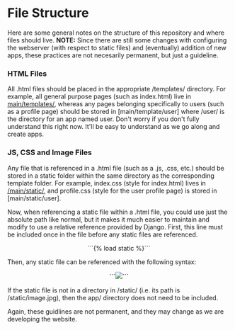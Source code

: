 # File Structure

Here are some general notes on the structure of this repository and where files should live. <b>NOTE:</b> Since there are still some changes with configuring the webserver (with respect to static files) and (eventually) addition of new apps, these practices are not necesarily permanent, but just a guideline.

### HTML Files

All .html files should be placed in the appropriate /templates/ directory. For example, all general purpose pages (such as index.html) live in [main/templates/](/main/templates/), whereas any pages belonging specifically to users (such as a profile page) should be stored in [main/template/user] where /user/ is the directory for an app named user. Don't worry if you don't fully understand this right now. It'll be easy to understand as we go along and create apps.

### JS, CSS and Image Files

Any file that is referenced in a .html file (such as a .js, .css, etc.) should be stored in a static folder within the same directory as the corresponding template folder. For example, index.css (style for index.html) lives in [/main/static/](/main/static/), and profile.css (style for the user profile page) is stored in [main/static/user]. 

Now, when referencing a static file within a .html file, you could use just the absolute path like normal, but it makes it much easier to maintain and modify to use a relative reference provided by Django. First, this line must be included once in the file before any static files are referenced.
 
<center>```{% load static %}```</center>

Then, any static file can be referenced with the following syntax:

<center>```<img src="{% static "app/image.jpg" %}"/>```</center>

If the static file is not in a directory in /static/ (i.e. its path is /static/image.jpg), then the app/ directory does not need to be included.

Again, these guidlines are not permanent, and they may change as we are developing the website.
 
